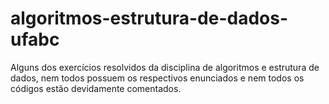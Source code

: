 # algoritmos-estrutura-de-dados-ufabc

Alguns dos exercícios resolvidos da disciplina de algoritmos e estrutura de dados, nem todos possuem os respectivos enunciados
e nem todos os códigos estão devidamente comentados.
